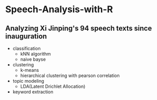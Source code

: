 # Speech-Analysis-with-R
## Analyzing Xi Jinping's 94 speech texts since inauguration

* classification
  * kNN algorithm
  * naive bayse
* clustering
  * k-means
  * hierarchical clustering with pearson correlation
* topic modeling
  * LDA(Latent Drichlet Allocation)
* keyword extraction
